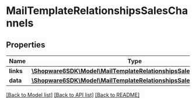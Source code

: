 # MailTemplateRelationshipsSalesChannels

## Properties
Name | Type | Description | Notes
------------ | ------------- | ------------- | -------------
**links** | [**\Shopware6SDK\Model\MailTemplateRelationshipsSalesChannelsLinks**](MailTemplateRelationshipsSalesChannelsLinks.md) |  | [optional] 
**data** | [**\Shopware6SDK\Model\MailTemplateRelationshipsSalesChannelsData[]**](MailTemplateRelationshipsSalesChannelsData.md) |  | [optional] 

[[Back to Model list]](../../README.md#documentation-for-models) [[Back to API list]](../../README.md#documentation-for-api-endpoints) [[Back to README]](../../README.md)

